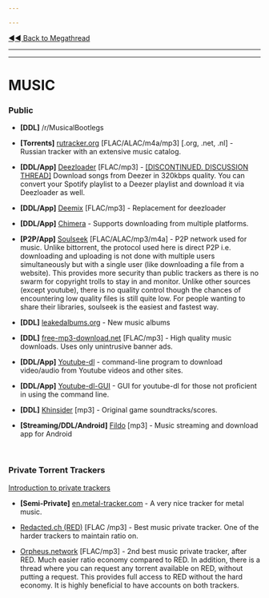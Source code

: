 ---
---
[◄◄ Back to Megathread](https://www.reddit.com/r/Piracy/wiki/megathread)

---
---

# MUSIC

### Public

* **[DDL]** /r/MusicalBootlegs

* **[Torrents]** [rutracker.org](http://rutracker.org/forum/index.php) [FLAC/ALAC/m4a/mp3] [.org, .net, .nl] - Russian tracker with an extensive music catalog.

* **[DDL/App]** [Deezloader](/r/deezloadersisback) [FLAC/mp3] -  [\[DISCONTINUED. DISCUSSION THREAD\]](https://www.reddit.com/r/Piracy/comments/fweoa7/deezloader_will_soon_not_be_able_to_download/) Download songs from Deezer in 320kbps quality. You can convert your Spotify playlist to a Deezer playlist and download it via Deezloader as well.

* **[DDL/App]** [Deemix](/r/deemix) [FLAC/mp3] -  Replacement for deezloader

* **[DDL/App]** [Chimera](https://notabug.org/Aesir/chimera) - Supports downloading from multiple platforms.

* **[P2P/App]** [Soulseek](http://www.slsknet.org/news/node/1) [FLAC/ALAC/mp3/m4a] - P2P network used for music. Unlike bittorrent, the protocol used here is direct P2P i.e. downloading and uploading is not done with multiple users simultaneously but with a single user (like downloading a file from a website). This provides more security than public trackers as there is no swarm for copyright trolls to stay in and monitor. Unlike other sources (except youtube), there is no quality control though the chances of encountering low quality files is still quite low. For people wanting to share their libraries, soulseek is the easiest and fastest way.

* **[DDL]** [leakedalbums.org](https://leakedalbums.org/) - New music albums


* **[DDL]** [free-mp3-download.net](https://free-mp3-download.net/) [FLAC/mp3] - High quality music downloads. Uses only unintrusive banner ads.

* **[DDL/App]** [Youtube-dl](https://github.com/rg3/youtube-dl) - command-line program to download video/audio from Youtube videos and other sites. 
 * **[DDL/App]** [Youtube-dl-GUI](https://github.com/MrS0m30n3/youtube-dl-gui) - GUI for youtube-dl for those not proficient in using the command line.

* **[DDL]** [Khinsider](https://downloads.khinsider.com/) [mp3] - Original game soundtracks/scores.

* **[Streaming/DDL/Android]** [Fildo](https://fildo.net/android/en/) [mp3] - Music streaming and download app for Android

&nbsp;




### Private Torrent Trackers

[Introduction to private trackers](https://www.reddit.com/r/Piracy/wiki/guides/private_trackers)

* **[Semi-Private]** [en.metal-tracker.com](https://en.metal-tracker.com/) - A very nice tracker for metal music.

* [Redacted.ch (RED)](https://redacted.ch/) [FLAC /mp3] - Best music private tracker. One of the harder trackers to maintain ratio on. 

* [Orpheus.network](https://orpheus.network/) [FLAC/mp3] - 2nd best music private tracker, after RED. Much easier ratio economy compared to RED. In addition, there is a thread where you can request any torrent available on RED, without putting a request. This provides full access to RED without the hard economy. It is highly beneficial to have accounts on both trackers.

&nbsp;